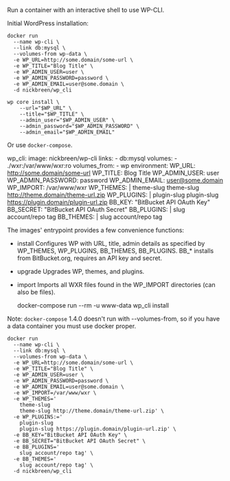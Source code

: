 Run a container with an interactive shell to use WP-CLI.

Initial WordPress installation:

    docker run 
      --name wp-cli \
      --link db:mysql \
      --volumes-from wp-data \
      -e WP_URL=http://some.domain/some-url \
      -e WP_TITLE="Blog Title" \
      -e WP_ADMIN_USER=user \
      -e WP_ADMIN_PASSWORD=password \
      -e WP_ADMIN_EMAIL=user@some.domain \
      -d nickbreen/wp_cli

    wp core install \
        --url="$WP_URL" \
        --title="$WP_TITLE" \
        --admin_user="$WP_ADMIN_USER" \
        --admin_password="$WP_ADMIN_PASSWORD" \
        --admin_email="$WP_ADMIN_EMAIL"

Or use ```docker-compose```.

  wp_cli:
    image: nickbreen/wp-cli
    links:
      - db:mysql
    volumes:
      - ./wxr:/var/www/wxr:ro
    volumes_from:
      - wp
    environment:
      WP_URL: http://some.domain/some-url
      WP_TITLE: Blog Title
      WP_ADMIN_USER: user
      WP_ADMIN_PASSWORD: password
      WP_ADMIN_EMAIL: user@some.domain
      WP_IMPORT: /var/www/wxr
      WP_THEMES: |
        theme-slug
        theme-slug http://theme.domain/theme-url.zip
      WP_PLUGINS: |
        plugin-slug
        plugin-slug https://plugin.domain/plugin-url.zip
      BB_KEY: "BitBucket API OAuth Key"
      BB_SECRET: "BitBucket API OAuth Secret"
      BB_PLUGINS: |
        slug account/repo tag
      BB_THEMES: |
        slug account/repo tag


The images' entrypoint provides a few convenience functions:

- install
  Configures WP with URL, title, admin details as specified by WP_THEMES, WP_PLUGINS, BB_THEMES, BB_PLUGINS.
  BB_* installs from BitBucket.org, requires an API key and secret.
- upgrade
  Upgrades WP, themes, and plugins.
- import
  Imports all WXR files found in the WP_IMPORT directories (can also be files).

    docker-compose run --rm -u www-data wp_cli install

Note: ```docker-compose``` 1.4.0 doesn't run with --volumes-from, so if you have a data container you must use docker proper.

    docker run 
      --name wp-cli \
      --link db:mysql \
      --volumes-from wp-data \
      -e WP_URL=http://some.domain/some-url \
      -e WP_TITLE="Blog Title" \
      -e WP_ADMIN_USER=user \
      -e WP_ADMIN_PASSWORD=password \
      -e WP_ADMIN_EMAIL=user@some.domain \
      -e WP_IMPORT=/var/www/wxr \
      -e WP_THEMES='
        theme-slug
        theme-slug http://theme.domain/theme-url.zip' \
      -e WP_PLUGINS:='
        plugin-slug
        plugin-slug https://plugin.domain/plugin-url.zip' \
      -e BB_KEY="BitBucket API OAuth Key" \
      -e BB_SECRET="BitBucket API OAuth Secret" \
      -e BB_PLUGINS='
        slug account/repo tag' \
      -e BB_THEMES='
        slug account/repo tag' \
      -d nickbreen/wp_cli

